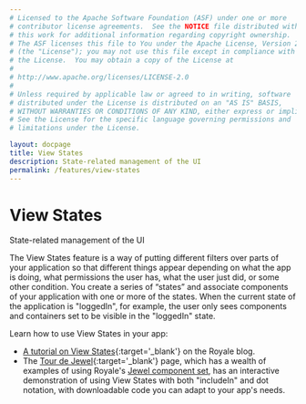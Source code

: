 ```yaml
---
# Licensed to the Apache Software Foundation (ASF) under one or more
# contributor license agreements.  See the NOTICE file distributed with
# this work for additional information regarding copyright ownership.
# The ASF licenses this file to You under the Apache License, Version 2.0
# (the "License"); you may not use this file except in compliance with
# the License.  You may obtain a copy of the License at
# 
# http://www.apache.org/licenses/LICENSE-2.0
# 
# Unless required by applicable law or agreed to in writing, software
# distributed under the License is distributed on an "AS IS" BASIS,
# WITHOUT WARRANTIES OR CONDITIONS OF ANY KIND, either express or implied.
# See the License for the specific language governing permissions and
# limitations under the License.

layout: docpage
title: View States
description: State-related management of the UI
permalink: /features/view-states
---
```


# View States

State-related management of the UI

The View States feature is a way of putting different filters over parts of your application so that different things appear depending on what the app is doing, what permissions the user has, what the user just did, or some other condition. You create a series of “states” and associate components of your application with one or more of the states. When the current state of the application is "loggedIn", for example, the user only sees components and containers set to be visible in the "loggedIn" state. 

Learn how to use View States in your app:

* [A tutorial on View States](https://royale.apache.org/using-view-states-to-show-or-hide-content){:target='_blank'} on the Royale blog.
* The [Tour de Jewel](https://royale.apache.org/tourdejewel){:target='_blank'} page, which has a wealth of examples of using Royale's [Jewel component set](/component-sets/jewel), has an interactive demonstration of using View States with both "includeIn" and dot notation, with downloadable code you can adapt to your app's needs.
